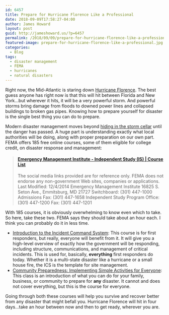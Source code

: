 ```yaml
---
id: 6457
title: Prepare for Hurricane Florence Like a Professional
date: 2018-09-09T17:58:27-04:00
author: James Howard
layout: post
guid: http://jameshoward.us/?p=6457
permalink: /2018/09/09/prepare-for-hurricane-florence-like-a-professional/
featured-image: prepare-for-hurricane-florence-like-a-professional.jpg
categories:
  - Blog
tags:
  - disaster management
  - FEMA
  - hurricanes
  - natural disasters
---
```

Right now, the Mid-Atlantic is staring down [Hurricane
Florence](https://weather.com/safety/hurricane/news/2018-09-09-hurricane-florence-forecast-southeast-coast).
The best guess anyone has right now is that this will hit between
Florida and New York...but wherever it hits, it will be a very
powerful storm.  And powerful storms bring damage from floods to
downed power lines and collapsed buildings to broken gas pipes.
Knowing how to prepare yourself for disaster is the single best
thing you can do to prepare.

Modern disaster management moves beyond [hiding in the storm
cellar](https://getyarn.io/yarn-clip/27ba72c4-b4cd-431e-a28c-6d1f640753f7)
until the danger has passed.  A huge part is understanding exactly
what local authorities will be doing, along with proper preparation
on our own part.  FEMA offers 185 free online courses, some of them
eligible for college credit, on disaster response and management:

<blockquote class="embedly-card" data-card-key="66f8489580e04fc4a88a724eb5058bb3" data-card-branding="0" data-card-type="article"><h4><a href="https://training.fema.gov/is/crslist.aspx">Emergency Management Institute - Independent Study (IS) | Course List</a></h4><p>The social media links provided are for reference only. FEMA does not endorse any non-government Web sites, companies or applications. Last Modified: 12/4/2014 Emergency Management Institute 16825 S. Seton Ave., Emmitsburg, MD 21727 Switchboard: (301) 447-1000 Admissions Fax: (301) 447-1658 Independent Study Program Office: (301) 447-1200 Fax: (301) 447-1201</p></blockquote>
<script async src="//cdn.embedly.com/widgets/platform.js" charset="UTF-8"></script>

With 185 courses, it is obviously overwhelming to know even which
to take.  So here, take these two.  FEMA says they should take about
an hour each.  I think you can probably do it in less time.

* [Introduction to the Incident Command
System](https://training.fema.gov/is/courseoverview.aspx?code=IS-100.c):
This course is for first responders, but really, everyone will
benefit from it.  It will give you a high-level overview of exactly
how the government will be responding, including structure,
communications, and management of critical incidents.  This is used
for, basically, **everything** first responders do today.  Whether
it is a multi-state disaster like a hurricane or a small house fire,
the ICS is the template for site management.
* [Community Preparedness: Implementing Simple Activities for
Everyone](https://training.fema.gov/is/courseoverview.aspx?code=IS-909):
This class is an introduction of what you can do for your family,
business, or community to prepare for **any** disaster.  It cannot
and does not cover everything, but this is the course for everyone.

Going through both these courses will help you survive and recover
better from any disaster that might befall you.  Hurricane Florence
will hit in four days...take an hour between now and then to get
ready, wherever you are.
